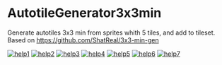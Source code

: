 # AutotileGenerator3x3min
Generate autotiles 3x3 min from sprites whith 5 tiles, and add to tileset. Based on https://github.com/ShatReal/3x3-min-gen


<a href="https://ibb.co/jgh18CD"><img src="https://i.ibb.co/vZ1KcNk/help1.png" alt="help1" border="0"></a>
<a href="https://ibb.co/fH93H1x"><img src="https://i.ibb.co/L1rT1kZ/help2.png" alt="help2" border="0"></a>
<a href="https://ibb.co/r0SxRYf"><img src="https://i.ibb.co/MS4cxr5/help3.png" alt="help3" border="0"></a>
<a href="https://ibb.co/s2SGFFt"><img src="https://i.ibb.co/JKL4zzC/help4.png" alt="help4" border="0"></a>
<a href="https://ibb.co/wwXt8jq"><img src="https://i.ibb.co/Sd8SHGg/help5.png" alt="help5" border="0"></a>
<a href="https://ibb.co/c18Qq7R"><img src="https://i.ibb.co/56jLZfC/help6.png" alt="help6" border="0"></a>
<a href="https://ibb.co/VQq4T8R"><img src="https://i.ibb.co/ZYMDxC5/help7.png" alt="help7" border="0"></a>
